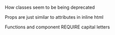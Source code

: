 How classes seem to be being deprecated

Props are just similar to attributes in inline html

Functions and component REQUIRE capital letters